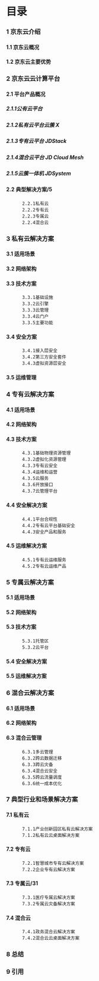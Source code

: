 # 目录

### 1 京东云介绍

#### 1.1 京东云概况

#### 1.2 京东云主要优势

### 2 京东云云计算平台

#### 2.1 平台产品概况

##### 2.1.1公有云平台
##### 2.1.2私有云平台云簇 X
##### 2.1.3专有云平台 JDStack 
##### 2.1.4混合云平台 JD Cloud Mesh 
##### 2.1.5云簇一体机 JDSystem 

#### 2.2 典型解决方案/5

          2.2.1私有云
          2.2.2专有云
          2.2.3专属云
          2.2.4混合云

### 3 私有云解决方案

#### 3.1 适用场景

#### 3.2 网络架构

#### 3.3 技术方案

          3.3.1基础设施
          3.3.2云引擎
          3.3.3云管理
          3.3.4云门户
          3.3.5主要功能

#### 3.4 安全方案

          3.4.1接入层安全
          3.4.2第三方安全套件
          3.4.3虚拟资源层安全

#### 3.5 运维管理

### 4 专有云解决方案

#### 4.1 适用场景

#### 4.2 网络架构

#### 4.3 技术方案

          4.3.1基础物理资源管理
          4.3.2虚拟化资源管理
          4.3.3专有云安全
          4.3.4运维和运营
          4.3.5云服务
          4.3.6开放接口
          4.3.7云管理平台

#### 4.4 安全解决方案

          4.4.1平台合规性
          4.4.2专有云平台基础安全
          4.4.3安全产品和服务

#### 4.5 运维解决方案

          4.5.1专有云运维服务
          4.5.2专有云运维产品

### 5 专属云解决方案

#### 5.1 适用场景

#### 5.2 网络架构

#### 5.3 技术方案

          5.3.1托管区
          5.3.2云平台

#### 5.4 安全解决方案

#### 5.5 运维解决方案

### 6 混合云解决方案

#### 6.1 适用场景

#### 6.2 网络架构

#### 6.3 混合云管理

          6.3.1多云管理
          6.3.2跨云数据迁移
          6.3.3跨云灾备
          6.3.4混合云安全
          6.3.5跨云流量调度
          6.3.6统一成本优化

### 7 典型行业和场景解决方案

#### 7.1 私有云

          7.1.1产业创新园区私有云解决方案
          7.1.2私有云云桌面解决方案

#### 7.2 专有云

          7.2.1智慧城市专有云解决方案
          7.2.2企业专有云解决方案

#### 7.3 专属云/31

          7.3.1医疗专属云解决方案
          7.3.2专属云灾备解决方案

#### 7.4 混合云

          7.4.1政务混合云解决方案
          7.4.2混合云云桌面解决方案

### 8 总结

### 9 引用
